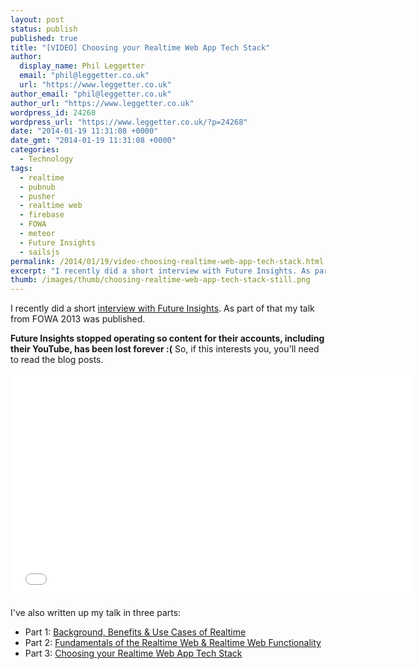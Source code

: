 ```yaml
---
layout: post
status: publish
published: true
title: "[VIDEO] Choosing your Realtime Web App Tech Stack"
author:
  display_name: Phil Leggetter
  email: "phil@leggetter.co.uk"
  url: "https://www.leggetter.co.uk"
author_email: "phil@leggetter.co.uk"
author_url: "https://www.leggetter.co.uk"
wordpress_id: 24268
wordpress_url: "https://www.leggetter.co.uk/?p=24268"
date: "2014-01-19 11:31:08 +0000"
date_gmt: "2014-01-19 11:31:08 +0000"
categories:
  - Technology
tags:
  - realtime
  - pubnub
  - pusher
  - realtime web
  - firebase
  - FOWA
  - meteor
  - Future Insights
  - sailsjs
permalink: /2014/01/19/video-choosing-realtime-web-app-tech-stack.html
excerpt: "I recently did a short interview with Future Insights. As part of that my talk video from FOWA 2013 was published. In this video taken at FOWA I cover all three parts of the guide on How to Choose your Realtime Web App Tech Stack."
thumb: /images/thumb/choosing-realtime-web-app-tech-stack-still.png
---
```


<p>I recently did a short <a href="https://web.archive.org/web/20150204011622/https://www.futureinsights.com/home/choosing-your-real-time-web-app-tech-stack.html/">interview with Future Insights</a>. As part of that my talk from FOWA 2013 was published.</p>

**Future Insights stopped operating so content for their accounts, including their YouTube, has been lost forever :(** So, if this interests you, you'll need to read the blog posts.

<iframe width="640" height="360" src="//www.youtube.com/embed/VENVNimklWg" frameborder="0" allowfullscreen></iframe>

<p>I've also written up my talk in three parts:</p>
<ul>
<li>Part 1: <a href="/2013/10/28/history-background-benefits-use-cases-realtime.html">Background, Benefits &amp; Use Cases of Realtime</a></li>
<li>Part 2: <a href="/2013/10/31/fundamentals-realtime-web-realtime-web-functionality.html">Fundamentals of the Realtime Web &amp; Realtime Web Functionality</a></li>
<li>Part 3: <a href="/2013/12/09/choosing-realtime-web-app-tech-stack.html">Choosing your Realtime Web App Tech Stack</a></li>
</ul>

